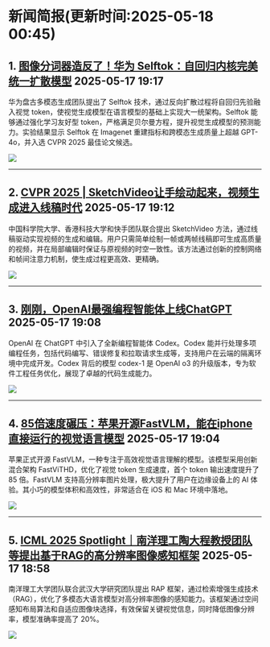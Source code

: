 # 新闻简报(更新时间:2025-05-18 00:45)

## 1. [图像分词器造反了！华为 Selftok：自回归内核完美统一扩散模型](https://www.jiqizhixin.com/articles/2025-05-17-5)   2025-05-17 19:17

华为盘古多模态生成团队提出了 Selftok 技术，通过反向扩散过程将自回归先验融入视觉 token，使视觉生成模型在语言模型的基础上实现大一统架构。Selftok 能够通过强化学习友好型 token，严格满足贝尔曼方程，提升视觉生成模型的预测能力。实验结果显示 Selftok 在 Imagenet 重建指标和跨模态生成质量上超越 GPT-4o，并入选 CVPR 2025 最佳论文候选。

![](https://image.jiqizhixin.com/uploads/editor/327f2b7d-e230-4d97-9476-5f1741d2981a/640.png)

---

## 2. [CVPR 2025 | SketchVideo让手绘动起来，视频生成进入线稿时代](https://www.jiqizhixin.com/articles/2025-05-17-4)   2025-05-17 19:12

中国科学院大学、香港科技大学和快手团队联合提出 SketchVideo 方法，通过线稿驱动实现视频的生成和编辑。用户只需简单绘制一帧或两帧线稿即可生成高质量的视频，并在局部编辑时保证与原视频的时空一致性。该方法通过创新的控制网络和帧间注意力机制，使生成过程更高效、更精确。

![](https://image.jiqizhixin.com/uploads/editor/7a8adb4b-430b-4257-b9eb-a965b627f65d/640.png)

---

## 3. [刚刚，OpenAI最强编程智能体上线ChatGPT](https://www.jiqizhixin.com/articles/2025-05-17-3)   2025-05-17 19:08

OpenAI 在 ChatGPT 中引入了全新编程智能体 Codex。Codex 能并行处理多项编程任务，包括代码编写、错误修复和拉取请求生成等，支持用户在云端的隔离环境中完成开发。Codex 背后的模型 codex-1 是 OpenAI o3 的升级版本，专为软件工程任务优化，展现了卓越的代码生成能力。

![](https://image.jiqizhixin.com/uploads/editor/b1c68462-5c1d-4aa6-8c1f-461c0656302e/640.png)

---

## 4. [85倍速度碾压：苹果开源FastVLM，能在iphone直接运行的视觉语言模型](https://www.jiqizhixin.com/articles/2025-05-17-2)   2025-05-17 19:04

苹果正式开源 FastVLM，一种专注于高效视觉语言理解的模型。该模型采用创新混合架构 FastViTHD，优化了视觉 token 生成速度，首个 token 输出速度提升了 85 倍。FastVLM 支持高分辨率图片处理，极大提升了用户在边缘设备上的 AI 体验。其小巧的模型体积和高效性，非常适合在 iOS 和 Mac 环境中落地。

![](https://image.jiqizhixin.com/uploads/editor/558723b9-4f2c-4533-9284-6486719b11dc/640.png)

---

## 5. [ICML 2025 Spotlight｜南洋理工陶大程教授团队等提出基于RAG的高分辨率图像感知框架](https://www.jiqizhixin.com/articles/2025-05-17)   2025-05-17 18:58

南洋理工大学团队联合武汉大学研究团队提出 RAP 框架，通过检索增强生成技术（RAG），优化了多模态大语言模型对高分辨率图像的感知能力。该框架通过空间感知布局算法和自适应图像块选择，有效保留关键视觉信息，同时降低图像分辨率，模型准确率提高了 20%。

![](https://image.jiqizhixin.com/uploads/editor/cb85d5ab-e0a1-42a5-9c61-11d5495706fc/640.png)
